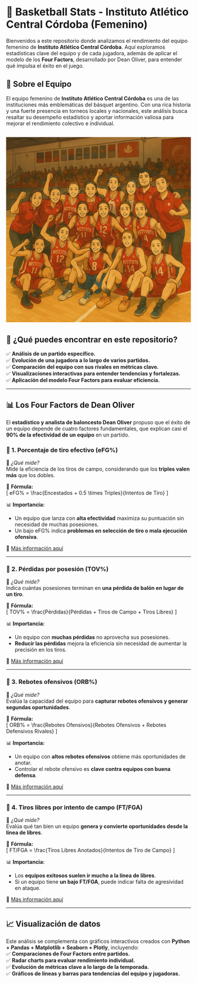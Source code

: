 # 🏀 Basketball Stats - Instituto Atlético Central Córdoba (Femenino)  

Bienvenidos a este repositorio donde analizamos el rendimiento del equipo femenino de **Instituto Atlético Central Córdoba**. Aquí exploramos estadísticas clave del equipo y de cada jugadora, además de aplicar el modelo de los **Four Factors**, desarrollado por Dean Oliver, para entender qué impulsa el éxito en el juego.  

## 🏀 **Sobre el Equipo**
El equipo femenino de **Instituto Atlético Central Córdoba** es una de las instituciones más emblemáticas del básquet argentino. Con una rica historia y una fuerte presencia en torneos locales y nacionales, este análisis busca resaltar su desempeño estadístico y aportar información valiosa para mejorar el rendimiento colectivo e individual.  

![Equipo](image.png)
---

## 📌 **¿Qué puedes encontrar en este repositorio?**
✅ **Análisis de un partido específico.**  
✅ **Evolución de una jugadora a lo largo de varios partidos.**  
✅ **Comparación del equipo con sus rivales en métricas clave.**  
✅ **Visualizaciones interactivas para entender tendencias y fortalezas.**  
✅ **Aplicación del modelo Four Factors para evaluar eficiencia.**  

---

## 📊 **Los Four Factors de Dean Oliver**
El **estadístico y analista de baloncesto Dean Oliver** propuso que el éxito de un equipo depende de cuatro factores fundamentales, que explican casi el **90% de la efectividad de un equipo** en un partido.  

### 🔹 1. **Porcentaje de tiro efectivo (eFG%)**  
📌 *¿Qué mide?*  
Mide la eficiencia de los tiros de campo, considerando que los **triples valen más** que los dobles.  

📖 **Fórmula:**  
\[
eFG\% = \frac{Encestados + 0.5 \times Triples}{Intentos de Tiro}
\]

📊 **Importancia:**  
- Un equipo que lanza con **alta efectividad** maximiza su puntuación sin necesidad de muchas posesiones.  
- Un bajo eFG% indica **problemas en selección de tiro o mala ejecución ofensiva**.  

📖 [Más información aquí](https://www.basketball-reference.com/about/eFG_pct.html)  

---

### 🔹 2. **Pérdidas por posesión (TOV%)**  
📌 *¿Qué mide?*  
Indica cuántas posesiones terminan en **una pérdida de balón en lugar de un tiro**.  

📖 **Fórmula:**  
\[
TOV\% = \frac{Pérdidas}{Pérdidas + Tiros de Campo + Tiros Libres}
\]

📊 **Importancia:**  
- Un equipo con **muchas pérdidas** no aprovecha sus posesiones.  
- **Reducir las pérdidas** mejora la eficiencia sin necesidad de aumentar la precisión en los tiros.  

📖 [Más información aquí](https://www.nbastuffer.com/analytics101/turnover-percentage/)  

---

### 🔹 3. **Rebotes ofensivos (ORB%)**  
📌 *¿Qué mide?*  
Evalúa la capacidad del equipo para **capturar rebotes ofensivos y generar segundas oportunidades**.  

📖 **Fórmula:**  
\[
ORB\% = \frac{Rebotes Ofensivos}{Rebotes Ofensivos + Rebotes Defensivos Rivales}
\]

📊 **Importancia:**  
- Un equipo con **altos rebotes ofensivos** obtiene más oportunidades de anotar.  
- Controlar el rebote ofensivo es **clave contra equipos con buena defensa**.  

📖 [Más información aquí](https://www.basketball-reference.com/about/glossary.html#orb%)  

---

### 🔹 4. **Tiros libres por intento de campo (FT/FGA)**  
📌 *¿Qué mide?*  
Evalúa qué tan bien un equipo **genera y convierte oportunidades desde la línea de libres**.  

📖 **Fórmula:**  
\[
FT/FGA = \frac{Tiros Libres Anotados}{Intentos de Tiro de Campo}
\]

📊 **Importancia:**  
- Los **equipos exitosos suelen ir mucho a la línea de libres**.  
- Si un equipo tiene **un bajo FT/FGA**, puede indicar falta de agresividad en ataque.  

📖 [Más información aquí](https://www.basketball-reference.com/about/glossary.html#ft_fga)  

---

## 📈 **Visualización de datos**
Este análisis se complementa con gráficos interactivos creados con **Python + Pandas + Matplotlib + Seaborn + Plotly**, incluyendo:  
✅ **Comparaciones de Four Factors entre partidos.**  
✅ **Radar charts para evaluar rendimiento individual.**  
✅ **Evolución de métricas clave a lo largo de la temporada.**  
✅ **Gráficos de líneas y barras para tendencias del equipo y jugadoras.**  
